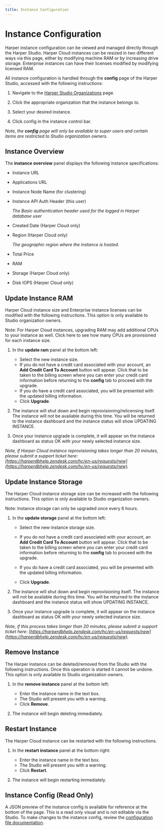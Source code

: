 ```yaml
---
title: Instance Configuration
---
```


# Instance Configuration

Harper instance configuration can be viewed and managed directly through the Harper Studio. Harper Cloud instances can be resized in two different ways via this page, either by modifying machine RAM or by increasing drive storage. Enterprise instances can have their licenses modified by modifying licensed RAM.

All instance configuration is handled through the **config** page of the Harper Studio, accessed with the following instructions:

1. Navigate to the [Harper Studio Organizations](https://studio.harperdb.io/organizations) page.

2. Click the appropriate organization that the instance belongs to.

3. Select your desired instance.

4. Click config in the instance control bar.

_Note, the **config** page will only be available to super users and certain items are restricted to Studio organization owners._

## Instance Overview

The **instance overview** panel displays the following instance specifications:

- Instance URL

- Applications URL

- Instance Node Name (for clustering)

- Instance API Auth Header (this user)

  _The Basic authentication header used for the logged in Harper database user_

- Created Date (Harper Cloud only)

- Region (Harper Cloud only)

  _The geographic region where the instance is hosted._

- Total Price

- RAM

- Storage (Harper Cloud only)

- Disk IOPS (Harper Cloud only)

## Update Instance RAM

Harper Cloud instance size and Enterprise instance licenses can be modified with the following instructions. This option is only available to Studio organization owners.

Note: For Harper Cloud instances, upgrading RAM may add additional CPUs to your instance as well. Click here to see how many CPUs are provisioned for each instance size.

1. In the **update ram** panel at the bottom left:
   - Select the new instance size.
   - If you do not have a credit card associated with your account, an **Add Credit Card To Account** button will appear. Click that to be taken to the billing screen where you can enter your credit card information before returning to the **config** tab to proceed with the upgrade.
   - If you do have a credit card associated, you will be presented with the updated billing information.
   - Click **Upgrade**.

2. The instance will shut down and begin reprovisioning/relicensing itself. The instance will not be available during this time. You will be returned to the instance dashboard and the instance status will show UPDATING INSTANCE.

3. Once your instance upgrade is complete, it will appear on the instance dashboard as status OK with your newly selected instance size.

_Note, if Harper Cloud instance reprovisioning takes longer than 20 minutes, please submit a support ticket here: [https://harperdbhelp.zendesk.com/hc/en-us/requests/new](https://harperdbhelp.zendesk.com/hc/en-us/requests/new)._

## Update Instance Storage

The Harper Cloud instance storage size can be increased with the following instructions. This option is only available to Studio organization owners.

Note: Instance storage can only be upgraded once every 6 hours.

1. In the **update storage** panel at the bottom left:
   - Select the new instance storage size.

   - If you do not have a credit card associated with your account, an **Add Credit Card To Account** button will appear. Click that to be taken to the billing screen where you can enter your credit card information before returning to the **config** tab to proceed with the upgrade.

   - If you do have a credit card associated, you will be presented with the updated billing information.

   - Click **Upgrade**.

2. The instance will shut down and begin reprovisioning itself. The instance will not be available during this time. You will be returned to the instance dashboard and the instance status will show UPDATING INSTANCE.

3. Once your instance upgrade is complete, it will appear on the instance dashboard as status OK with your newly selected instance size.

_Note, if this process takes longer than 20 minutes, please submit a support ticket here: [https://harperdbhelp.zendesk.com/hc/en-us/requests/new](https://harperdbhelp.zendesk.com/hc/en-us/requests/new)._

## Remove Instance

The Harper instance can be deleted/removed from the Studio with the following instructions. Once this operation is started it cannot be undone. This option is only available to Studio organization owners.

1. In the **remove instance** panel at the bottom left:
   - Enter the instance name in the text box.
   - The Studio will present you with a warning.
   - Click **Remove**.

2. The instance will begin deleting immediately.

## Restart Instance

The Harper Cloud instance can be restarted with the following instructions.

1. In the **restart instance** panel at the bottom right:
   - Enter the instance name in the text box.
   - The Studio will present you with a warning.
   - Click **Restart**.

2. The instance will begin restarting immediately.

## Instance Config (Read Only)

A JSON preview of the instance config is available for reference at the bottom of the page. This is a read only visual and is not editable via the Studio. To make changes to the instance config, review the [configuration file documentation](../../deployments/configuration#using-the-configuration-file-and-naming-conventions).

